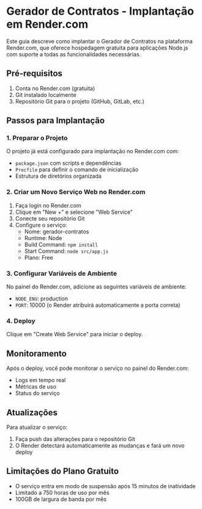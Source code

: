 # Gerador de Contratos - Implantação em Render.com

Este guia descreve como implantar o Gerador de Contratos na plataforma Render.com, que oferece hospedagem gratuita para aplicações Node.js com suporte a todas as funcionalidades necessárias.

## Pré-requisitos

1. Conta no Render.com (gratuita)
2. Git instalado localmente
3. Repositório Git para o projeto (GitHub, GitLab, etc.)

## Passos para Implantação

### 1. Preparar o Projeto

O projeto já está configurado para implantação no Render.com com:
- `package.json` com scripts e dependências
- `Procfile` para definir o comando de inicialização
- Estrutura de diretórios organizada

### 2. Criar um Novo Serviço Web no Render.com

1. Faça login no Render.com
2. Clique em "New +" e selecione "Web Service"
3. Conecte seu repositório Git
4. Configure o serviço:
   - Nome: gerador-contratos
   - Runtime: Node
   - Build Command: `npm install`
   - Start Command: `node src/app.js`
   - Plano: Free

### 3. Configurar Variáveis de Ambiente

No painel do Render.com, adicione as seguintes variáveis de ambiente:
- `NODE_ENV`: production
- `PORT`: 10000 (o Render atribuirá automaticamente a porta correta)

### 4. Deploy

Clique em "Create Web Service" para iniciar o deploy.

## Monitoramento

Após o deploy, você pode monitorar o serviço no painel do Render.com:
- Logs em tempo real
- Métricas de uso
- Status do serviço

## Atualizações

Para atualizar o serviço:
1. Faça push das alterações para o repositório Git
2. O Render detectará automaticamente as mudanças e fará um novo deploy

## Limitações do Plano Gratuito

- O serviço entra em modo de suspensão após 15 minutos de inatividade
- Limitado a 750 horas de uso por mês
- 100GB de largura de banda por mês
